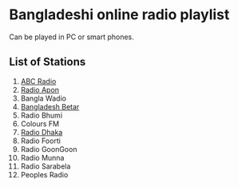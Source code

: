 # Bangladeshi online radio playlist

Can be played in PC or smart phones.

## List of Stations

1. [ABC Radio](https://www.abcradio.fm/)
1. [Radio Apon](http://www.radioapon.com/)
1. Bangla Wadio
1. [Bangladesh Betar](http://www.betar.gov.bd/)
1. Radio Bhumi
1. Colours FM
1. [Radio Dhaka](http://dhakafm904.com/)
1. Radio Foorti
1. Radio GoonGoon
1. Radio Munna
1. Radio Sarabela
1. Peoples Radio
